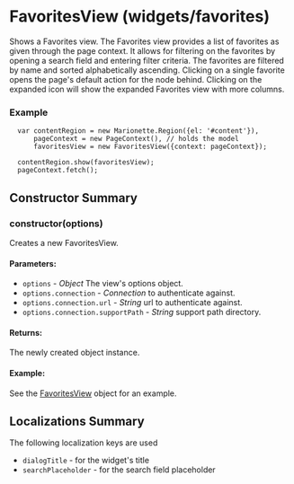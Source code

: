 # FavoritesView (widgets/favorites)

  Shows a Favorites view. The Favorites view provides a list of favorites as given through the
  page context. It allows for filtering on the favorites by opening a search field and entering
  filter criteria. The favorites are filtered by name and sorted alphabetically ascending.
  Clicking on a single favorite opens the page's default action for the node behind.  Clicking on
  the expanded icon will show the expanded Favorites view with more columns.


### Example

      var contentRegion = new Marionette.Region({el: '#content'}),
          pageContext = new PageContext(), // holds the model
          favoritesView = new FavoritesView({context: pageContext});

      contentRegion.show(favoritesView);
      pageContext.fetch();

## Constructor Summary

### constructor(options)

  Creates a new FavoritesView.

#### Parameters:
* `options` - *Object* The view's options object.
* `options.connection` - *Connection* to authenticate against.
* `options.connection.url` - *String* url to authenticate against.
* `options.connection.supportPath` - *String* support path directory.

#### Returns:

  The newly created object instance.

#### Example:

  See the [FavoritesView](#) object for an example.

## Localizations Summary

The following localization keys are used

* `dialogTitle` -  for the widget's title
* `searchPlaceholder` - for the search field placeholder
